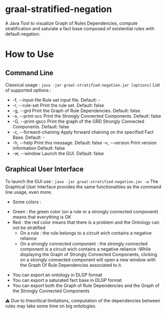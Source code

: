 # graal-stratified-negation
A Java Tool to visualize Graph of Rules Dependencies, compute stratification and saturate a fact base composed of existential rules with default negation.

# How to Use
## Command Line
Classical usage :
```java -jar graal-stratified-negation.jar [options]```
List of supported options : 
- -f, --input-file
 Rule set input file.
 Default: -
- -r, --rule-set
  Print the rule set.
  Default: false
- -g, --grd
 Print the Graph of Rule Dependencies.
 Default: false
- -s, --print-scc
  Print the Strongly Connected Components.
  Default: false
- -G, --print-gscc
  Print the graph of the GRD Strongly Connected Components.
  Default: false
- -c, --forward-chaining
 Apply forward chaining on the specified Fact Base.
 Default: -
- -h, --help
 Print this message.
 Default: false
  -v, --version
  Print version information
Default: false
- -w, --window
  Launch the GUI.
  Default: false
                
## Graphical User Interface
To launch the GUI use :
```java -jar graal-stratified-negation.jar -w```
The Graphical User Interface provides the same functionalities as the command line usage, even more.
- Some colors :
* Green : the green color (on a rule or a strongly connected component) means that everything is OK
* Red : the red color means that there is a problem and the Ontology can not be stratified
    - On a rule : the rule belongs to a circuit wich contains a negative reliance
    - On a strongly connected component : the strongly connected component is a circuit wich contains a negative reliance
-While displaying the Graph of Strongly Connected Components, clicking on a strongly connected component will open a new window with the Graph Of Rule Dependencies associated to it.
- You can export an ontology in DLGP format
- You can export a saturated fact base in DLGP format
- You can export both the Graph of Rule Dependencies and the Graph of the Strongly Connected Components

:warning: Due to theoritical limitations, computation of the dependencies between rules may take some time on big ontologies.